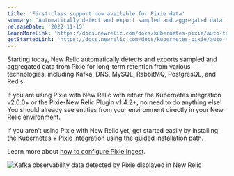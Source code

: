 ```yaml
---
title: 'First-class support now available for Pixie data'
summary: 'Automatically detect and export sampled and aggregated data from Pixie for long-term retention'
releaseDate: '2022-11-15'
learnMoreLink: 'https://docs.newrelic.com/docs/kubernetes-pixie/auto-telemetry-pixie/understand-use-data/overview/#pixie-configure-storage' 
getStartedLink: 'https://docs.newrelic.com/docs/kubernetes-pixie/auto-telemetry-pixie/understand-use-data/explore-pixie-data/'
---
```


Starting today, New Relic automatically detects and exports sampled and aggregated data from Pixie for long-term retention from various technologies, including Kafka, DNS, MySQL, RabbitMQ, PostgresQL, and Redis. 

If you are using Pixie with New Relic with either the Kubernetes integration v2.0.0+ or the Pixie-New Relic Plugin v1.4.2+, no need to do anything else! You should already see entities from your environment directly in your New Relic environment.

If you aren’t using Pixie with New Relic yet, get started easily by installing the Kubernetes + Pixie integration using [the guided installation path](https://docs.newrelic.com/install/kubernetes).

Learn more about [how to configure Pixie Ingest](https://docs.newrelic.com/docs/kubernetes-pixie/auto-telemetry-pixie/understand-use-data/overview#pixie-configure-storage).

![Kafka observability data detected by Pixie displayed in New Relic](./images/pixie-entity.webp "Kafka observability data detected by Pixie displayed in New Relic")
